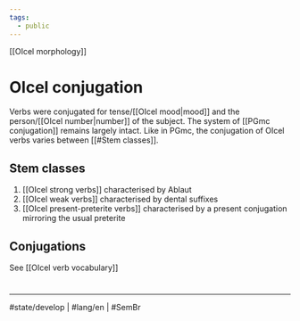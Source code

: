 ```yaml
---
tags:
  - public
---
```

[[OIcel morphology]]
# OIcel conjugation

Verbs were conjugated for tense/[[OIcel mood|mood]] and the person/[[OIcel number|number]] of the subject.
The system of [[PGmc conjugation]] remains largely intact.
Like in PGmc, the conjugation of OIcel verbs varies between [[#Stem classes]].

## Stem classes

1. [[OIcel strong verbs]] characterised by Ablaut
2. [[OIcel weak verbs]] characterised by dental suffixes
3. [[OIcel present-preterite verbs]] characterised by a present conjugation mirroring the usual preterite

## Conjugations

See [[OIcel verb vocabulary]]

#
---
#state/develop | #lang/en | #SemBr
